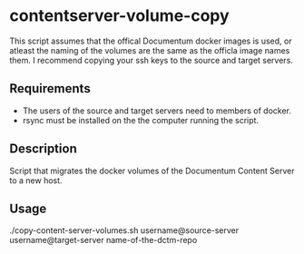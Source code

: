 # contentserver-volume-copy
This script assumes that the offical Documentum docker images is used, or atleast the naming of the volumes are the same as the officla image names them.
I recommend copying your ssh keys to the source and target servers.
## Requirements
- The users of the source and target servers need to members of docker.
- rsync must be installed on the the computer running the script.

## Description
Script that migrates the docker volumes of the Documentum Content Server to a new host.


## Usage
./copy-content-server-volumes.sh username@source-server username@target-server name-of-the-dctm-repo
